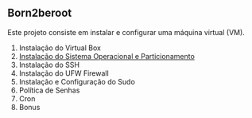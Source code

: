 ## Born2beroot

Este projeto consiste em instalar e configurar uma máquina virtual (VM). 

1) Instalação do Virtual Box
2) [Instalação do Sistema Operacional e Particionamento](https://github.com/vangoncalez/42sp_born2beroot/blob/main/config.md)
3) Instalação do SSH
4) Instalação do UFW Firewall
5) Instalação e Configuração do Sudo
6) Política de Senhas
7) Cron
8) Bonus

